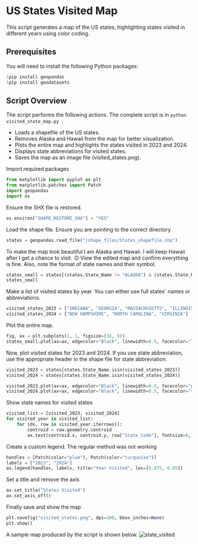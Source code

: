 # US States Visited Map

This script generates a map of the US states, highlighting states visited in different years using color coding.

## Prerequisites

You will need to install the following Python packages:

```python
!pip install geopandas
!pip install geodatasets
```

## Script Overview
The script performs the following actions. The complete script is in ```python visited_state_map.py ```.

- Loads a shapefile of the US states.
- Removes Alaska and Hawaii from the map for better visualization.
- Plots the entire map and highlights the states visited in 2023 and 2024.
- Displays state abbreviations for visited states.
- Saves the map as an image file (visited_states.png).

Import required packages
```python
from matplotlib import pyplot as plt
from matplotlib.patches import Patch
import geopandas
import os
```

Ensure the SHX file is restored. 
```python
os.environ["SHAPE_RESTORE_SHX"] = "YES"
```

Load the shape file. Ensure you are pointing to the correct directory
```python
states = geopandas.read_file("/shape_files/States_shapefile.shp")
```

To make the map look beautiful I am Alaska and Hawaii. I will keep Hawaii after I get a chance to visit. :D
View the edited map and confirm everything is fine. Also, note the format of state names and their symbol.
```python
states_small = states[(states.State_Name != "ALASKA") & (states.State_Name != "HAWAII")]
states_small
```

Make a list of visited states by year. You can either use full states' names or abbreviations.
```python
visited_states_2023 = ["INDIANA", "GEORGIA", "MASSACHUSETTS", "ILLINOIS", "NEW YORK"]
visited_states_2024 = ["NEW HAMPSHIRE", "NORTH CAROLINA", "VIRGINIA"]
```

Plot the entire map.
```python
fig, ax = plt.subplots(1, 1, figsize=(16, 9))
states_small.plot(ax=ax, edgecolor="Black", linewidth=0.5, facecolor="lightgray")
```

Now, plot visited states for 2023 and 2024. If you use state abbreviation, use the appropriate header in the shape file for state abbreviation.
```python
visited_2023 = states[states.State_Name.isin(visited_states_2023)]
visited_2024 = states[states.State_Name.isin(visited_states_2024)]

visited_2023.plot(ax=ax, edgecolor="Black", linewidth=0.5, facecolor="plum", label="Year 2023")
visited_2024.plot(ax=ax, edgecolor="Black", linewidth=0.5, facecolor="turquoise", label="Year 2024")
```

Show state names for visited states
```python
visited_list = [visited_2023, visited_2024]
for visited_year in visited_list:
    for idx, row in visited_year.iterrows():
        centroid = row.geometry.centroid
        ax.text(centroid.x, centroid.y, row["State_Code"], fontsize=8, ha='center', va='center')
```

Create a custom legend. The regular method was not working
```python
handles = [Patch(color="plum"), Patch(color="turquoise")]
labels = ["2023", "2024"]
ax.legend(handles, labels, title="Year Visited", loc=[0.875, 0.05])
```

Set a title and remove the axis
```python
ax.set_title("States Visited")
ax.set_axis_off()
```

Finally save and show the map
```python
plt.savefig("visited_states.png", dpi=300, bbox_inches=None)
plt.show()
```
A sample map produced by the script is shown below.
![state_visited](https://github.com/user-attachments/assets/535a80a3-afd5-4d80-99ca-6facc3fc2b9b)

